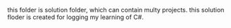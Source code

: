 this folder is solution folder, which can contain multy projects.
this solution floder is created for logging my learning of C#.